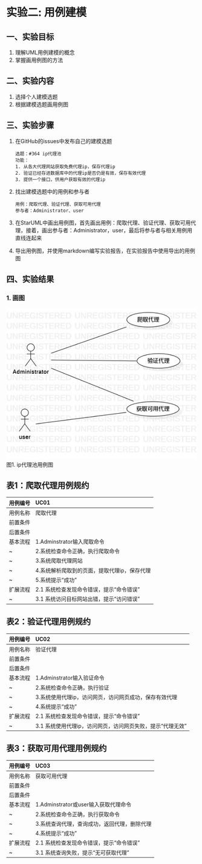 # 实验二: 用例建模

## 一、实验目标

1. 理解UML用例建模的概念
2. 掌握画用例图的方法

## 二、实验内容

1. 选择个人建模选题
2. 根据建模选题画用例图

## 三、实验步骤

1. 在GitHub的issues中发布自己的建模选题

    ```
    选题：#364 ip代理池
    功能：
    1. 从各大代理网站获取免费代理ip，保存代理ip
    2. 验证已经存进数据库中的代理ip是否仍是有效，保存有效代理
    3. 提供一个接口，供用户获取有效的代理ip
    ```

2. 找出建模选题中的用例和参与者

    ```
    用例：爬取代理、验证代理、获取可用代理
    参与者：Administrator、user
    ```

3. 在StarUML中画出用例图，首先画出用例：爬取代理、验证代理、获取可用代理，接着，画出参与者：Administrator，user，最后将参与者与相关用例用直线连起来

4. 导出用例图，并使用markdown编写实验报告，在实验报告中使用导出的用例图

## 四、实验结果

### 1. 画图

![用例图](./Lab2_UseCaseDiagram.jpg)  
图1. ip代理池用例图

## 表1：爬取代理用例规约  

用例编号  | UC01
-|:-
用例名称  | 爬取代理 
前置条件  |         
后置条件  |         
基本流程  | 1.Adminstrator输入爬取命令
~| 2.系统检查命令正确，执行爬取命令
~| 3.系统爬取代理网站
~| 4.系统解析爬取到的页面，提取代理ip，保存代理
~| 5.系统提示“成功”  
扩展流程  | 2.1 系统检查发现命令错误，提示“命令错误” 
~| 3.1 系统访问目标网站出错，提示“访问错误” 


## 表2：验证代理用例规约  

用例编号  | UC02   
-|:-
用例名称  | 验证代理 
前置条件  |      
后置条件  |      
基本流程  | 1.Adminstrator输入验证命令
~| 2.系统检查命令正确，执行验证  
~| 3.系统使用代理ip，访问网页，访问网页成功，保存有效代理
~| 4.系统提示“成功”
扩展流程  | 2.1 系统检查发现命令错误，提示“命令错误” 
~| 3.1 系统使用代理ip，访问网页，访问网页失败，提示“代理无效”


## 表3：获取可用代理用例规约  

用例编号  | UC03
-|:-
用例名称  | 获取可用代理  
前置条件  |       
后置条件  |         
基本流程  | 1.Adminstrator或user输入获取代理命令      
~| 2.系统检查命令正确，执行获取命令 
~| 3.系统查询代理，查询成功，返回代理，删除代理
~| 4.系统提示“成功”
扩展流程  | 2.1 系统检查发现命令错误，提示“命令错误”
~| 3.1  系统查询失败，提示“无可获取代理”  
